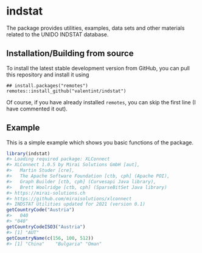 
<!-- README.md is generated from README.Rmd. Please edit that file -->

# indstat

The package provides utilities, examples, data sets and other materials
related to the UNIDO INDSTAT database.

## Installation/Building from source

To install the latest stable development version from GitHub, you can
pull this repository and install it using

    ## install.packages("remotes")
    remotes::install_github("valentint/indstat")

Of course, if you have already installed `remotes`, you can skip the
first line (I have commented it out).

## Example

This is a simple example which shows you basic functions of the package.

``` r
library(indstat)
#> Loading required package: XLConnect
#> XLConnect 1.0.5 by Mirai Solutions GmbH [aut],
#>   Martin Studer [cre],
#>   The Apache Software Foundation [ctb, cph] (Apache POI),
#>   Graph Builder [ctb, cph] (Curvesapi Java library),
#>   Brett Woolridge [ctb, cph] (SparseBitSet Java library)
#> https://mirai-solutions.ch
#> https://github.com/miraisolutions/xlconnect
#> INDSTAT Utilities updated for 2021 (version 0.1)
getCountryCode("Austria")
#>   040 
#> "040"
getCountryCodeISO3("Austria")
#> [1] "AUT"
getCountryName(c(156, 100, 512))
#> [1] "China"    "Bulgaria" "Oman"
```
